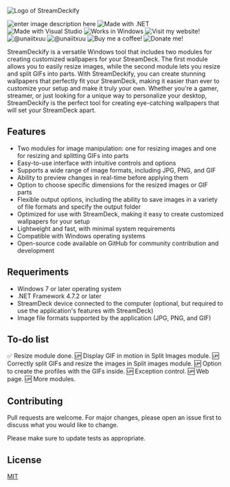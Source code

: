 ![Logo of StreamDeckify](https://gcdnb.pbrd.co/images/uI6W8ORLHO4L.png)


![enter image description here](https://img.shields.io/badge/C%23-239120?style=for-the-badge&logo=c-sharp&logoColor=white) ![Made with .NET](https://img.shields.io/badge/.NET-512BD4?style=for-the-badge&logo=dotnet&logoColor=white) ![Made with Visual Studio](https://img.shields.io/badge/Visual_Studio-5C2D91?style=for-the-badge&logo=visual%20studio&logoColor=white)  ![Works in Windows](https://img.shields.io/badge/Windows-0078D6?style=for-the-badge&logo=windows&logoColor=white) ![Visit my website!](https://img.shields.io/badge/website-000000?style=for-the-badge&logo=About.me&logoColor=white)  ![@unaiitxuu](https://img.shields.io/badge/Instagram-E4405F?style=for-the-badge&logo=instagram&logoColor=white) ![@unaiitxuu](https://img.shields.io/badge/Twitter-1DA1F2?style=for-the-badge&logo=twitter&logoColor=white)
![Buy me a coffee!](https://img.shields.io/badge/Ko--fi-F16061?style=for-the-badge&logo=ko-fi&logoColor=white) ![Donate me!](https://img.shields.io/badge/PayPal-00457C?style=for-the-badge&logo=paypal&logoColor=white)

StreamDeckify is a versatile Windows tool that includes two modules for creating customized wallpapers for your StreamDeck. The first module allows you to easily resize images, while the second module lets you resize and split GIFs into parts. With StreamDeckify, you can create stunning wallpapers that perfectly fit your StreamDeck, making it easier than ever to customize your setup and make it truly your own. Whether you're a gamer, streamer, or just looking for a unique way to personalize your desktop, StreamDeckify is the perfect tool for creating eye-catching wallpapers that will set your StreamDeck apart.

## Features
-   Two modules for image manipulation: one for resizing images and one for resizing and splitting GIFs into parts
-   Easy-to-use interface with intuitive controls and options
-   Supports a wide range of image formats, including JPG, PNG, and GIF
-   Ability to preview changes in real-time before applying them
-   Option to choose specific dimensions for the resized images or GIF parts
-   Flexible output options, including the ability to save images in a variety of file formats and specify the output folder
-   Optimized for use with StreamDeck, making it easy to create customized wallpapers for your setup
-   Lightweight and fast, with minimal system requirements
-   Compatible with Windows operating systems
-   Open-source code available on GitHub for community contribution and development

## Requeriments

- Windows 7 or later operating system
-   .NET Framework 4.7.2 or later
-   StreamDeck device connected to the computer (optional, but required to use the application's features with StreamDeck)
-   Image file formats supported by the application (JPG, PNG, and GIF)

## To-do list
 ✅ Resize module done.
 🆙 Display GIF in motion in Split Images module.
 🆙 Correctly split GIFs and resize the images in Split images module.
 🆙 Option to create the profiles with the GIFs inside.
 🆙 Exception control.
 🆙 Web page.
 🆙 More modules.

## Contributing
Pull requests are welcome. For major changes, please open an issue first to discuss what you would like to change.

Please make sure to update tests as appropriate.

## License
[MIT](https://choosealicense.com/licenses/mit/)




